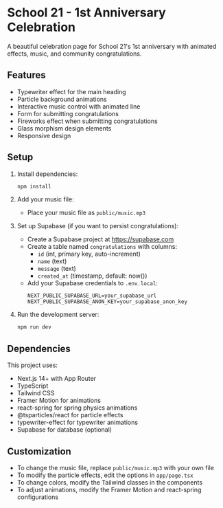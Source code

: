 # School 21 - 1st Anniversary Celebration

A beautiful celebration page for School 21's 1st anniversary with animated effects, music, and community congratulations.

## Features

- Typewriter effect for the main heading
- Particle background animations
- Interactive music control with animated line
- Form for submitting congratulations
- Fireworks effect when submitting congratulations
- Glass morphism design elements
- Responsive design

## Setup

1. Install dependencies:
   ```bash
   npm install
   ```

2. Add your music file:
   - Place your music file as `public/music.mp3`

3. Set up Supabase (if you want to persist congratulations):
   - Create a Supabase project at https://supabase.com
   - Create a table named `congratulations` with columns:
     - `id` (int, primary key, auto-increment)
     - `name` (text)
     - `message` (text)
     - `created_at` (timestamp, default: now())
   - Add your Supabase credentials to `.env.local`:
     ```
     NEXT_PUBLIC_SUPABASE_URL=your_supabase_url
     NEXT_PUBLIC_SUPABASE_ANON_KEY=your_supabase_anon_key
     ```

4. Run the development server:
   ```bash
   npm run dev
   ```

## Dependencies

This project uses:
- Next.js 14+ with App Router
- TypeScript
- Tailwind CSS
- Framer Motion for animations
- react-spring for spring physics animations
- @tsparticles/react for particle effects
- typewriter-effect for typewriter animations
- Supabase for database (optional)

## Customization

- To change the music file, replace `public/music.mp3` with your own file
- To modify the particle effects, edit the options in `app/page.tsx`
- To change colors, modify the Tailwind classes in the components
- To adjust animations, modify the Framer Motion and react-spring configurations